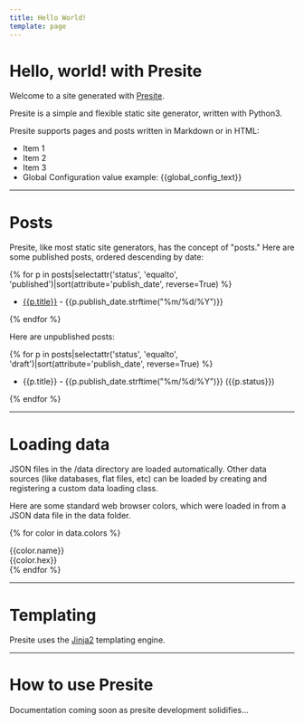 ```yaml
---
title: Hello World!
template: page
---
```


# Hello, world! with Presite

Welcome to a site generated with [Presite](https://www.github.com/andrewsinnovations/presite). 

Presite is a simple and flexible static site generator, written with Python3.

Presite supports pages and posts written in Markdown or in HTML:

* Item 1
* Item 2
* Item 3
* Global Configuration value example: {{global_config_text}}
-----

# Posts

Presite, like most static site generators, has the concept of "posts." Here are some published posts, ordered descending by date:

{% for p in posts|selectattr('status', 'equalto', 'published')|sort(attribute='publish_date', reverse=True) %}

- [{{p.title}}](./{{p.url}}) - {{p.publish_date.strftime("%m/%d/%Y")}}

{% endfor %}

Here are unpublished posts:

{% for p in posts|selectattr('status', 'equalto', 'draft')|sort(attribute='publish_date', reverse=True) %}

- {{p.title}} - {{p.publish_date.strftime("%m/%d/%Y")}} ({{p.status}})

{% endfor %}

-----

# Loading data

JSON files in the /data directory are loaded automatically. Other data sources (like databases, flat files, etc) can be loaded by creating and registering a custom data loading class.

Here are some standard web browser colors, which were loaded in from a JSON data file in the data folder.

{% for color in data.colors %}
<div class="colorswatch" style="background-color:{{color.hex}};"><span class="text-colorswatch">{{color.name}}<br/>{{color.hex}}</span></div>
{% endfor %}

<div style="clear:both;"></div>

-----

# Templating

Presite uses the [Jinja2](http://jinja.pocoo.org/) templating engine.

-----

# How to use Presite

Documentation coming soon as presite development solidifies...